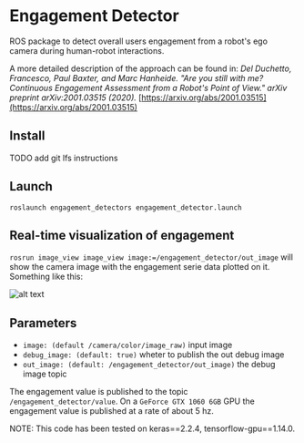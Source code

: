 # Engagement Detector

ROS package to detect overall users engagement from a robot's ego camera during human-robot interactions.

A more detailed description of the approach can be found in: 
*Del Duchetto, Francesco, Paul Baxter, and Marc Hanheide. "Are you still with me? Continuous Engagement Assessment from a Robot's Point of View." arXiv preprint arXiv:2001.03515 (2020).* [https://arxiv.org/abs/2001.03515](https://arxiv.org/abs/2001.03515)


## Install

TODO add git lfs instructions


## Launch

`roslaunch engagement_detectors engagement_detector.launch`  


## Real-time visualization of engagement

`rosrun image_view image_view image:=/engagement_detector/out_image` will show the camera image with the engagement serie data plotted on it. Something like this:

![alt text](https://github.com/francescodelduchetto/engagement_detector/blob/master/imgs/gif0.gif "Engagement debug")


## Parameters

- `image: (default /camera/color/image_raw)` input image
- `debug_image: (default: true)` wheter to publish the out debug image
- `out_image: (default: /engagement_detector/out_image)` the debug image topic

The engagement value is published to the topic `/engagement_detector/value`. On a `GeForce GTX 1060 6GB` GPU the engagement value is published at a rate of about 5 hz.


NOTE: This code has been tested on keras==2.2.4, tensorflow-gpu==1.14.0.

